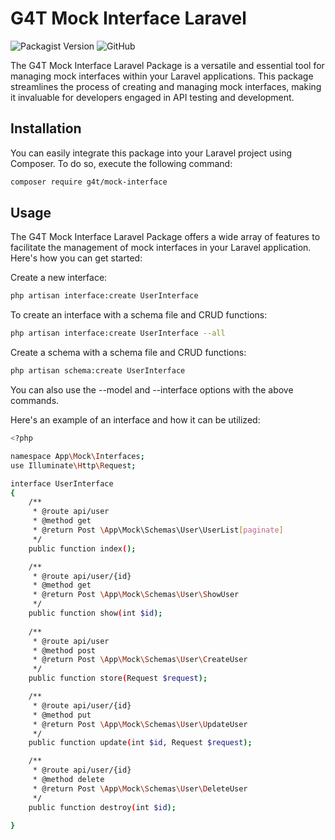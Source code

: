 # G4T Mock Interface Laravel

![Packagist Version](https://img.shields.io/packagist/v/hussein4alaa/g4t-mock-interface-laravel)
![GitHub](https://img.shields.io/github/license/hussein4alaa/g4t-mock-interface-laravel)

The G4T Mock Interface Laravel Package is a versatile and essential tool for managing mock interfaces within your Laravel applications. This package streamlines the process of creating and managing mock interfaces, making it invaluable for developers engaged in API testing and development.

## Installation

You can easily integrate this package into your Laravel project using Composer. To do so, execute the following command:

```bash
composer require g4t/mock-interface
```

## Usage
The G4T Mock Interface Laravel Package offers a wide array of features to facilitate the management of mock interfaces in your Laravel application. Here's how you can get started:

Create a new interface:
```bash
php artisan interface:create UserInterface
```

To create an interface with a schema file and CRUD functions:
```bash
php artisan interface:create UserInterface --all
```

Create a schema with a schema file and CRUD functions:
```bash
php artisan schema:create UserInterface
```
You can also use the --model and --interface options with the above commands.

Here's an example of an interface and how it can be utilized:
```bash
<?php

namespace App\Mock\Interfaces;
use Illuminate\Http\Request;

interface UserInterface
{
    /**
     * @route api/user
     * @method get
     * @return Post \App\Mock\Schemas\User\UserList[paginate]
     */
    public function index();

    /**
     * @route api/user/{id}
     * @method get
     * @return Post \App\Mock\Schemas\User\ShowUser
     */
    public function show(int $id);
    
    /**
     * @route api/user
     * @method post
     * @return Post \App\Mock\Schemas\User\CreateUser
     */
    public function store(Request $request);

    /**
     * @route api/user/{id}
     * @method put
     * @return Post \App\Mock\Schemas\User\UpdateUser
     */
    public function update(int $id, Request $request);

    /**
     * @route api/user/{id}
     * @method delete
     * @return Post \App\Mock\Schemas\User\DeleteUser
     */
    public function destroy(int $id);
    
}
```









